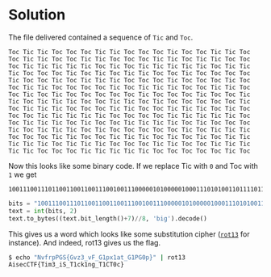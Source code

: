 
# Solution
The file delivered contained a sequence of `Tic` and `Toc`.

```
Toc Tic Tic Toc Toc Toc Tic Tic Toc Toc Toc Tic Toc Toc Tic Tic Toc Toc Tic Tic Toc Toc Tic Tic Toc Toc Toc Tic Tic Toc Tic Tic Toc Toc Toc Tic Tic Tic Tic Tic Toc Tic Toc Tic Tic Tic Tic Tic Toc Tic Tic Tic Toc Toc Toc Tic Toc Tic Toc Tic Tic Toc Toc Tic Toc Toc Toc Toc Tic Toc Toc Tic Toc Tic Tic Tic Toc Toc Toc Tic Toc Toc Toc Tic Toc Toc Tic Tic Toc Toc Toc Toc Tic Toc Tic Tic Tic Toc Toc Tic Tic Toc Toc Tic Toc Tic Toc Toc Toc Toc Toc Tic Toc Toc Toc Tic Toc Toc Tic Tic Toc Tic Tic Tic Toc Toc Tic Tic Toc Tic Toc Toc Toc Toc Toc Tic Toc Tic Tic Tic Toc Toc Toc Tic Tic Toc Toc Tic Tic Tic Toc Tic Toc Toc Toc Tic Tic Tic Tic Tic Toc Toc Toc Toc Tic Tic Tic Tic Tic Toc Toc Tic Tic Tic Toc Tic Toc Toc Tic Tic Tic Tic Toc Tic Toc Toc Toc Tic Toc Tic Tic Tic Toc Tic Toc Toc Toc Toc Toc Tic Toc Tic Tic Tic Toc Toc Toc Tic Tic Toc Toc Tic Tic Tic Toc Tic Toc Tic Toc Tic Tic Tic Tic Tic Toc Tic Tic Tic Toc Toc Toc Tic Tic Toc Toc Tic Tic Tic Tic Tic Toc Toc Toc Tic Tic Tic Tic Tic Toc Toc Toc Toc Toc Tic Toc
```

Now this looks like some binary code. If we replace Tic with `0` and Toc with `1` we get 

```
100111001110110011001100111001001110000010100000100011101010011011110110100011101110110011110100011001101011111011101100100011001011111010001110011000101110000011110000011000101100001011101000101111101000111001100010101000001000111001100000111000001111101

```

```python
bits = "100111001110110011001100111001001110000010100000100011101010011011110110100011101110110011110100011001101011111011101100100011001011111010001110011000101110000011110000011000101100001011101000101111101000111001100010101000001000111001100000111000001111101"
text = int(bits, 2)
text.to_bytes((text.bit_length()+7)//8, 'big').decode()
```

This gives us a word which looks like some substitution cipher ([`rot13`](https://en.wikipedia.org/wiki/ROT13) for instance). And indeed, rot13 gives us the flag.

```bash
$ echo "NvfrpPGS{Gvz3_vF_G1px1at_G1PG0p}" | rot13
AisecCTF{Tim3_iS_T1ck1ng_T1CT0c}
```
